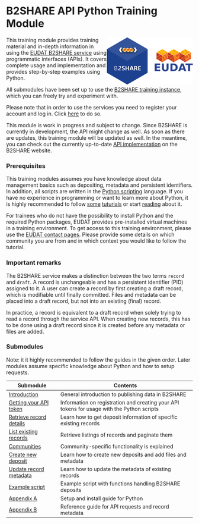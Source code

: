 # B2SHARE API Python Training Module
<img align="right" src="img/B2SHARE-logo.png" alt="B2SHARE logo" text="B2SHARE logo"> This training module provides training material and in-depth information in using the [EUDAT B2SHARE service](https://trng-b2share.eudat.eu) using programmatic interfaces (APIs). It covers complete usage and implementation and provides step-by-step examples using Python.

All submodules have been set up to use the [B2SHARE training instance](https://trng-b2share.eudat.eu), which you can freely try and experiment with.

Please note that in order to use the services you need to register your account and log in. Click [here](https://trng-b2share.eudat.eu/youraccount) to do so.

This module is work in progress and subject to change. Since B2SHARE is currently in development, the API might change as well. As soon as there are updates, this training module will be updated as well. In the meantime, you can check out the currently up-to-date [API implementation](https://trng-b2share.eudat.eu/docs/b2share-rest-api) on the B2SHARE website.

### Prerequisites
This training modules assumes you have knowledge about data management basics such as depositing, metadata and persistent identifiers. In addition, all scripts are written in the [Python scripting](http://python.org) language. If you have no experience in programming or want to learn more about Python, it is highly recommended to follow [some](https://www.stavros.io/tutorials/python) [tuturials](http://pythonprogramminglanguage.com) or start [reading](https://en.wikibooks.org/wiki/Python_Programming) about it.

For trainees who do not have the possibility to install Python and the required Python packages, EUDAT provides pre-installed virtual machines in a training environment. To get access to this training environment, please use the [EUDAT contact pages](https://eudat.eu/support-request?service=DOCUMENTATION). Please provide some details on which community you are from and in which context you would like to follow the tutorial.

### Important remarks
The B2SHARE service makes a distinction between the two terms `record` and `draft`. A record is unchangeable and has a persistent identifier (PID) assigned to it. A user can create a record by first creating a draft record, which is modifiable until finally committed. Files and metadata can be placed into a draft record, but not into an existing (final) record.

In practice, a record is equivalent to a draft record when solely trying to read a record through the service API. When creating new records, this has to be done using a draft record since it is created before any metadata or files are added.

### Submodules

Note: it it highly recommended to follow the guides in the given order. Later modules assume specific knowledge about Python and how to setup requests.

Submodule | Contents
------|-------------
[Introduction](00_Introduction.md) | General introduction to publishing data in B2SHARE
[Getting your API token](00_Getting_your_API_token.md) | Information on registration and creating your API tokens for usage with the Python scripts
[Retrieve record details](01_Retrieve_existing_record.md) | Learn how to get deposit information of specific existing records
[List existing records](02_List_existing_records.md) | Retrieve listings of records and paginate them
[Communities](03_Communities.md) | Community-specific functionality is explained
[Create new deposit](05_Create_new_deposit.md) | Learn how to create new deposits and add files and metadata
[Update record metadata](06_Update_record_metadata.md) | Learn how to update the metadata of existing records
[Example script](10_Example_script.md) | Example script with functions handling B2SHARE deposits
[Appendix A](A_Setup_and_install.md) | Setup and install guide for Python
[Appendix B](B_Request_and_Metadata_Reference_Guide.md) | Reference guide for API requests and record metadata
